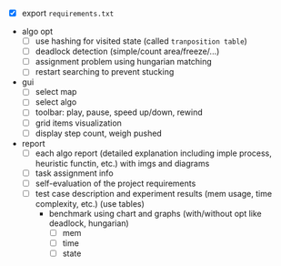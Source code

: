 - [x] export `requirements.txt`
- algo opt
  - [ ] use hashing for visited state (called `tranposition table`)
  - [ ] deadlock detection (simple/count area/freeze/...)
  - [ ] assignment problem using hungarian matching
  - [ ] restart searching to prevent stucking
- gui
  - [ ] select map
  - [ ] select algo
  - [ ] toolbar: play, pause, speed up/down, rewind
  - [ ] grid items visualization
  - [ ] display step count, weigh pushed
- report
  - [ ] each algo report (detailed explanation including imple process, heuristic functin, etc.) with imgs and diagrams
  - [ ] task assignment info
  - [ ] self-evaluation of the project requirements
  - [ ] test case description and experiment results (mem usage, time complexity, etc.) (use tables)
    - benchmark using chart and graphs (with/without opt like deadlock, hungarian)
      - [ ] mem
      - [ ] time
      - [ ] state

